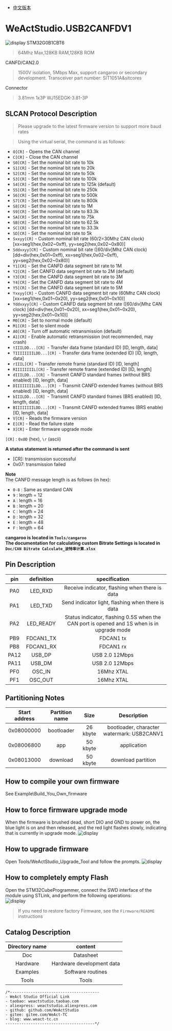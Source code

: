 * [中文版本](./README_zh.md)
# WeActStudio.USB2CANFDV1
![display](Images/1.png)
STM32G0B1CBT6  
> 64Mhz Max,128KB RAM,128KB ROM

CANFD/CAN2.0  
> 1500V isolation, 5Mbps Max, support cangaroo or secondary development. Transceiver part number: SIT1051A&sitcores

Connector  
> 3.81mm 1x3P WJ15EDGK-3.81-3P

## SLCAN Protocol Description
> Please upgrade to the latest firmware version to support more baud rates

> Using the virtual serial, the command is as follows:
- `O[CR]` - Opens the CAN channel
- `C[CR]` - Close the CAN channel
- `S0[CR]` - Set the nominal bit rate to 10k
- `S1[CR]` - Set the nominal bit rate to 20k
- `S2[CR]` - Set the nominal bit rate to 50k
- `S3[CR]` - Set the nominal bit rate to 100k
- `S4[CR]` - Set the nominal bit rate to 125k (default)
- `S5[CR]` - Set the nominal bit rate to 250k
- `S6[CR]` - Set the nominal bit rate to 500k
- `S7[CR]` - Set the nominal bit rate to 800k
- `S8[CR]` - Set the nominal bit rate to 1M
- `S9[CR]` - Set the nominal bit rate to 83.3k
- `SA[CR]` - Set the nominal bit rate to 75k
- `SB[CR]` - Set the nominal bit rate to 62.5k
- `SC[CR]` - Set the nominal bit rate to 33.3k
- `SD[CR]` - Set the nominal bit rate to 5k
- `Sxxyy[CR]` - Custom nominal bit rate (60/2=30Mhz CAN clock) [xx=seg1(hex,0x02~0xff), yy=seg2(hex,0x02~0x80)]
- `Sddxxyy[CR]` - Custom nominal bit rate ([60/div]Mhz CAN clock) [dd=div(hex,0x01~0xff), xx=seg1(hex,0x02~0xff), yy=seg2(hex,0x02~0x80)]
- `Y1[CR]` - Set the CANFD data segment bit rate to 1M
- `Y2[CR]` - Set CANFD data segment bit rate to 2M (default)
- `Y3[CR]` - Set the CANFD data segment bit rate to 3M
- `Y4[CR]` - Set the CANFD data segment bit rate to 4M
- `Y5[CR]` - Set the CANFD data segment bit rate to 5M
- `Yxxyy[CR]` - Custom CANFD data segment bit rate (60Mhz CAN clock) [xx=seg1(hex,0x01~0x20), yy=seg2(hex,0x01~0x10)]
- `Yddxxyy[CR]` - Custom CANFD data segment bit rate ([60/div]Mhz CAN clock) [dd=div(hex,0x01~0x20), xx=seg1(hex,0x01~0x20), yy=seg2(hex,0x01~0x10)]
- `M0[CR]` - Set to normal mode (default)
- `M1[CR]` - Set to silent mode
- `A0[CR]` - Turn off automatic retransmission (default)
- `A1[CR]` - Enable automatic retransmission (not recommended, may crash)
- `tIIILDD...[CR] `- Transfer data frame (standard ID) [ID, length, data]
- `TIIIIIIIILDD...[CR] `- Transfer data frame (extended ID) [ID, length, data]
- `rIIIL[CR]` - Transfer remote frame (standard ID) [ID, length]
- `RIIIIIIIIL[CR]` - Transfer remote frame (extended ID) [ID, length]
- `dIIILDD...[CR] `- Transmit CANFD standard frames (without BRS enabled) [ID, length, data]
- `DIIIIIIIILDD...[CR] `- Transmit CANFD extended frames (without BRS enabled) [ID, length, data]
- `bIIILDD...[CR] `- Transmit CANFD standard frames (BRS enabled) [ID, length, data]
- `BIIIIIIIILDD...[CR] `- Transmit CANFD extended frames (BRS enable) [ID, length, data]
- `V[CR]` - Reads the firmware version
- `E[CR]` - Read the failure state
- `X[CR]` - Enter firmware upgrade mode

`[CR]` : `0x0D` (hex), `\r` (ascii)

**A status statement is returned after the command is sent**
- [CR]: transmission successful
- 0x07: transmission failed

**Note**  
The CANFD message length is as follows (in hex):
- `0-8` : Same as standard CAN
- `9` : length = 12
- `A` : length = 16
- `B` : length = 20
- `C` : length = 24
- `D` : length = 32
- `E` : length = 48
- `F` : length = 64

**cangaroo is located in `Tools/cangaroo`**  
**The documentation for calculating custom Bitrate Settings is located in `Doc/CAN Bitrate Calculate_波特率计算.xlsx`**

## Pin Description
| pin | definition | specification |
|:--:|:--:| :--:|
|PA0|LED_RXD| Receive indicator, flashing when there is data |
|PA1|LED_TXD| Send indicator light, flashing when there is data |
|PA2|LED_READY| Status indicator, flashing 0.5S when the CAN port is opened and 1S when is in upgrade mode |
|PB9|FDCAN1_TX|FDCAN1 tx |
|PB8|FDCAN1_RX|FDCAN1 rx |
|PA12|USB_DP|USB 2.0 12Mbps|
|PA11|USB_DM|USB 2.0 12Mbps|
|PF0|OSC_IN|16Mhz XTAL|
|PF1|OSC_OUT|16Mhz XTAL|

## Partitioning Notes
| Start address | Partition name | Size | Description |
| :-: | :-: | :-: | :-: |
|0x08000000|bootloader|26 kbyte| bootloader, character watermark: USB2CANV1|
|0x08006800|app|50 kbyte| application |
|0x08013000|download|50 kbyte| download partition |

## How to compile your own firmware
See Example\Build_You_Own_firmware

## How to force firmware upgrade mode
When the firmware is brushed dead, short DIO and GND to power on, the blue light is on and then released, and the red light flashes slowly, indicating that is currently in upgrade mode.
![display](Images/SWD.jpg)

## How to upgrade firmware
Open Tools/WeActStudio_Upgrade_Tool and follow the prompts.
![display](Images/WeActStudio_Upgrade_Tool_en.png)

## How to completely empty Flash
Open the STM32CubeProgrammer, connect the SWD interface of the module using STLink, and perform the following operations:  
![display](Images/flash_erase.png)
> If you need to restore factory Firmware, see the `Firmware/README` instructions

## Catalog Description
| Directory name | content |
|:--:| :--:|
|Doc|Datasheet|
|Hardware| Hardware development data |
|Examples| Software routines |
|Tools| Tools|

```
/*---------------------------------------
- WeAct Studio Official Link
- taobao: weactstudio.taobao.com
- aliexpress: weactstudio.aliexpress.com
- github: github.com/WeActStudio
- gitee: gitee.com/WeAct-TC
- blog: www.weact-tc.cn
---------------------------------------*/
```